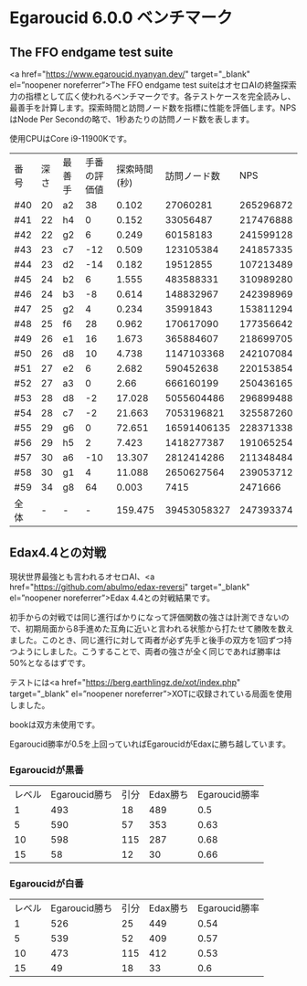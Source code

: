 # Egaroucid 6.0.0 ベンチマーク

## The FFO endgame test suite

<a href="https://www.egaroucid.nyanyan.dev/" target="_blank" el=”noopener noreferrer”>The FFO endgame test suite</a>はオセロAIの終盤探索力の指標として広く使われるベンチマークです。各テストケースを完全読みし、最善手を計算します。探索時間と訪問ノード数を指標に性能を評価します。NPSはNode Per Secondの略で、1秒あたりの訪問ノード数を表します。

使用CPUはCore i9-11900Kです。

<table>
<tr>
<td>番号</td>
<td>深さ</td>
<td>最善手</td>
<td>手番の評価値</td>
<td>探索時間(秒)</td>
<td>訪問ノード数</td>
<td>NPS</td>
</tr>
<tr>
<td>#40</td>
<td>20</td>
<td>a2</td>
<td>38</td>
<td>0.102</td>
<td>27060281</td>
<td>265296872</td>
</tr>
<tr>
<td>#41</td>
<td>22</td>
<td>h4</td>
<td>0</td>
<td>0.152</td>
<td>33056487</td>
<td>217476888</td>
</tr>
<tr>
<td>#42</td>
<td>22</td>
<td>g2</td>
<td>6</td>
<td>0.249</td>
<td>60158183</td>
<td>241599128</td>
</tr>
<tr>
<td>#43</td>
<td>23</td>
<td>c7</td>
<td>-12</td>
<td>0.509</td>
<td>123105384</td>
<td>241857335</td>
</tr>
<tr>
<td>#44</td>
<td>23</td>
<td>d2</td>
<td>-14</td>
<td>0.182</td>
<td>19512855</td>
<td>107213489</td>
</tr>
<tr>
<td>#45</td>
<td>24</td>
<td>b2</td>
<td>6</td>
<td>1.555</td>
<td>483588331</td>
<td>310989280</td>
</tr>
<tr>
<td>#46</td>
<td>24</td>
<td>b3</td>
<td>-8</td>
<td>0.614</td>
<td>148832967</td>
<td>242398969</td>
</tr>
<tr>
<td>#47</td>
<td>25</td>
<td>g2</td>
<td>4</td>
<td>0.234</td>
<td>35991843</td>
<td>153811294</td>
</tr>
<tr>
<td>#48</td>
<td>25</td>
<td>f6</td>
<td>28</td>
<td>0.962</td>
<td>170617090</td>
<td>177356642</td>
</tr>
<tr>
<td>#49</td>
<td>26</td>
<td>e1</td>
<td>16</td>
<td>1.673</td>
<td>365884607</td>
<td>218699705</td>
</tr>
<tr>
<td>#50</td>
<td>26</td>
<td>d8</td>
<td>10</td>
<td>4.738</td>
<td>1147103368</td>
<td>242107084</td>
</tr>
<tr>
<td>#51</td>
<td>27</td>
<td>e2</td>
<td>6</td>
<td>2.682</td>
<td>590452638</td>
<td>220153854</td>
</tr>
<tr>
<td>#52</td>
<td>27</td>
<td>a3</td>
<td>0</td>
<td>2.66</td>
<td>666160199</td>
<td>250436165</td>
</tr>
<tr>
<td>#53</td>
<td>28</td>
<td>d8</td>
<td>-2</td>
<td>17.028</td>
<td>5055604486</td>
<td>296899488</td>
</tr>
<tr>
<td>#54</td>
<td>28</td>
<td>c7</td>
<td>-2</td>
<td>21.663</td>
<td>7053196821</td>
<td>325587260</td>
</tr>
<tr>
<td>#55</td>
<td>29</td>
<td>g6</td>
<td>0</td>
<td>72.651</td>
<td>16591406135</td>
<td>228371338</td>
</tr>
<tr>
<td>#56</td>
<td>29</td>
<td>h5</td>
<td>2</td>
<td>7.423</td>
<td>1418277387</td>
<td>191065254</td>
</tr>
<tr>
<td>#57</td>
<td>30</td>
<td>a6</td>
<td>-10</td>
<td>13.307</td>
<td>2812414286</td>
<td>211348484</td>
</tr>
<tr>
<td>#58</td>
<td>30</td>
<td>g1</td>
<td>4</td>
<td>11.088</td>
<td>2650627564</td>
<td>239053712</td>
</tr>
<tr>
<td>#59</td>
<td>34</td>
<td>g8</td>
<td>64</td>
<td>0.003</td>
<td>7415</td>
<td>2471666</td>
</tr>
<tr>
<td>全体</td>
<td>-</td>
<td>-</td>
<td>-</td>
<td>159.475</td>
<td>39453058327</td>
<td>247393374</td>
</tr>
</table>










## Edax4.4との対戦

現状世界最強とも言われるオセロAI、<a href="https://github.com/abulmo/edax-reversi" target="_blank" el=”noopener noreferrer”>Edax 4.4</a>との対戦結果です。

初手からの対戦では同じ進行ばかりになって評価関数の強さは計測できないので、初期局面から8手進めた互角に近いと言われる状態から打たせて勝敗を数えました。このとき、同じ進行に対して両者が必ず先手と後手の双方を1回ずつ持つようにしました。こうすることで、両者の強さが全く同じであれば勝率は50%となるはずです。

テストには<a href="https://berg.earthlingz.de/xot/index.php" target="_blank" el=”noopener noreferrer”>XOT</a>に収録されている局面を使用しました。

bookは双方未使用です。

Egaroucid勝率が0.5を上回っていればEgaroucidがEdaxに勝ち越しています。

### Egaroucidが黒番

<table>
<tr>
<td>レベル</td>
<td>Egaroucid勝ち</td>
<td>引分</td>
<td>Edax勝ち</td>
<td>Egaroucid勝率</td>
</tr>
<tr>
<td>1</td>
<td>493</td>
<td>18</td>
<td>489</td>
<td>0.5</td>
</tr>
<tr>
<td>5</td>
<td>590</td>
<td>57</td>
<td>353</td>
<td>0.63</td>
</tr>
<tr>
<td>10</td>
<td>598</td>
<td>115</td>
<td>287</td>
<td>0.68</td>
</tr>
<tr>
<td>15</td>
<td>58</td>
<td>12</td>
<td>30</td>
<td>0.66</td>
</tr>
</table>




### Egaroucidが白番

<table>
<tr>
<td>レベル</td>
<td>Egaroucid勝ち</td>
<td>引分</td>
<td>Edax勝ち</td>
<td>Egaroucid勝率</td>
</tr>
<tr>
<td>1</td>
<td>526</td>
<td>25</td>
<td>449</td>
<td>0.54</td>
</tr>
<tr>
<td>5</td>
<td>539</td>
<td>52</td>
<td>409</td>
<td>0.57</td>
</tr>
<tr>
<td>10</td>
<td>473</td>
<td>115</td>
<td>412</td>
<td>0.53</td>
</tr>
<tr>
<td>15</td>
<td>49</td>
<td>18</td>
<td>33</td>
<td>0.6</td>
</tr>
</table>



